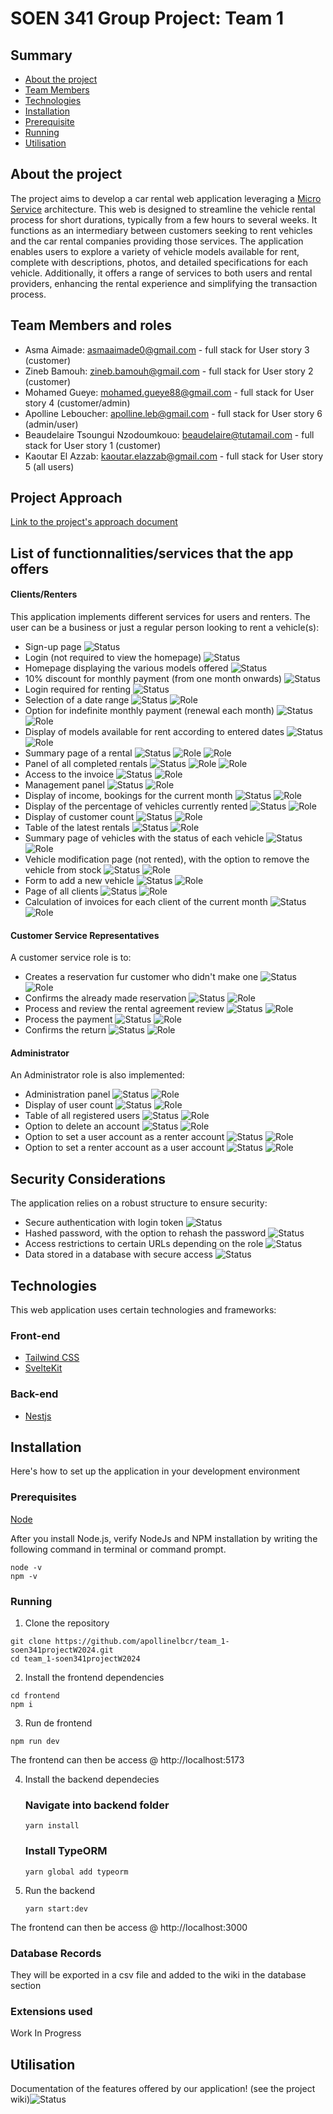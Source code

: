 # SOEN 341 Group Project: Team 1

## Summary

* [About the project](#about-the-project)
* [Team Members](#team-members)
* [Technologies](#technologies)
* [Installation](#installation)
* [Prerequisite](#prerequisites)
* [Running](#running)
* [Utilisation](#utilisation)



## About the project

The project aims to develop a car rental web application leveraging a [Micro Service](https://learn.microsoft.com/en-us/azure/architecture/guide/architecture-styles/microservices) architecture. 
This web is designed to streamline the vehicle rental process for short durations, typically from a 
few hours to several weeks. It functions as an intermediary between customers seeking to rent vehicles and the car 
rental companies providing those services. The application enables users to explore a variety of vehicle models 
available for rent, complete with descriptions, photos, and detailed specifications for each vehicle. Additionally, 
it offers a range of services to both users and rental providers, enhancing the rental experience and simplifying the 
transaction process.

## Team Members and roles

- Asma Aimade: asmaaimade0@gmail.com - full stack for User story 3 (customer)
- Zineb Bamouh: zineb.bamouh@gmail.com - full stack for User story 2 (customer)
- Mohamed Gueye: mohamed.gueye88@gmail.com - full stack for User story 4 (customer/admin)
- Apolline Leboucher: apolline.leb@gmail.com - full stack for User story 6 (admin/user)
- Beaudelaire Tsoungui Nzodoumkouo: beaudelaire@tutamail.com - full stack for User story 1 (customer)
- Kaoutar El Azzab: kaoutar.elazzab@gmail.com - full stack for User story 5 (all users)

## Project Approach
[Link to the project's approach document](https://docs.google.com/document/d/1U6NiEDSAmT1NGRBFCFDgL9N2u6lD7lsj/edit)

## List of functionnalities/services that the app offers

#### Clients/Renters

This application implements different services for users and renters. The user can be a business or just a regular person looking to rent a vehicle(s):

* Sign-up page
  ![Status][s-todo]
* Login (not required to view the homepage)
  ![Status][s-todo]
* Homepage displaying the various models offered
  ![Status][s-todo]
* 10% discount for monthly payment (from one month onwards)
  ![Status][s-todo]
* Login required for renting
  ![Status][s-todo]
* Selection of a date range
  ![Status][s-todo] ![Role][s-customer]
* Option for indefinite monthly payment (renewal each month)
  ![Status][s-todo] ![Role][s-customer]
* Display of models available for rent according to entered dates
  ![Status][s-todo] ![Role][s-customer]
* Summary page of a rental
  ![Status][s-todo] ![Role][s-customer] ![Role][s-renter]
* Panel of all completed rentals
  ![Status][s-todo] ![Role][s-customer] ![Role][s-renter]
* Access to the invoice
  ![Status][s-todo] ![Role][s-renter]
* Management panel
  ![Status][s-todo] ![Role][s-renter]
* Display of income, bookings for the current month
  ![Status][s-todo] ![Role][s-renter]
* Display of the percentage of vehicles currently rented
  ![Status][s-todo] ![Role][s-renter]
* Display of customer count
  ![Status][s-todo] ![Role][s-renter]
* Table of the latest rentals
  ![Status][s-todo] ![Role][s-renter]
* Summary page of vehicles with the status of each vehicle
  ![Status][s-todo] ![Role][s-renter]
* Vehicle modification page (not rented), with the option to remove the vehicle from stock
  ![Status][s-todo] ![Role][s-renter]
* Form to add a new vehicle
  ![Status][s-todo] ![Role][s-renter]
* Page of all clients
  ![Status][s-todo] ![Role][s-renter]
* Calculation of invoices for each client of the current month
  ![Status][s-todo] ![Role][s-renter]

#### Customer Service Representatives
A customer service role is to:
* Creates a reservation fur customer who didn't make one
  ![Status][s-todo] ![Role][s-renter]
* Confirms the already made reservation 
  ![Status][s-todo] ![Role][s-renter]
* Process and review the rental agreement review
  ![Status][s-todo] ![Role][s-renter]
* Process the payment 
  ![Status][s-todo] ![Role][s-renter]
* Confirms the return
  ![Status][s-todo] ![Role][s-renter]

#### Administrator
An Administrator role is also implemented:
* Administration panel
  ![Status][s-todo] ![Role][s-admin]
* Display of user count
  ![Status][s-todo] ![Role][s-admin]
* Table of all registered users
  ![Status][s-todo] ![Role][s-admin]
* Option to delete an account
  ![Status][s-todo] ![Role][s-admin]
* Option to set a user account as a renter account
  ![Status][s-todo] ![Role][s-admin]
* Option to set a renter account as a user account
  ![Status][s-todo] ![Role][s-admin]

## Security Considerations
The application relies on a robust structure to ensure security:
* Secure authentication with login token
  ![Status][s-todo]
* Hashed password, with the option to rehash the password
  ![Status][s-todo]
* Access restrictions to certain URLs depending on the role
  ![Status][s-todo]
* Data stored in a database with secure access
  ![Status][s-todo]

## Technologies
This web application uses certain technologies and frameworks:

### Front-end
* [Tailwind CSS](https://tailwindcss.com)
* [SvelteKit](https://kit.svelte.dev)

### Back-end
* [Nestjs](https://nestjs.com)

<!-- Installation -->
## Installation

Here's how to set up the application in your development environment

### Prerequisites

[Node](https://nodejs.org/en/download)

After you install Node.js, verify NodeJs and NPM installation by writing the following command in terminal or command prompt.

```
node -v
npm -v
```

### Running

1. Clone the repository
```
git clone https://github.com/apollinelbcr/team_1-soen341projectW2024.git
cd team_1-soen341projectW2024
```

2. Install the frontend dependencies
```
cd frontend
npm i
```

3. Run de frontend
```
npm run dev
```
The frontend can then be access @  http://localhost:5173

4. Install the backend dependecies
   ### Navigate into backend folder
   ```
   yarn install
   ```
   ### Install TypeORM
   ```
   yarn global add typeorm
   ```

6. Run the backend

   ```
   yarn start:dev
   ```
The frontend can then be access @  http://localhost:3000

### Database Records
They will be exported in a csv file and added to the wiki in the database section

### Extensions used

Work In Progress

<!-- USAGE EXAMPLES -->
## Utilisation

Documentation of the features offered by our application! (see the project wiki)![Status][s-todo]

<!-- MARKDOWN LINKS & IMAGES -->
<!-- https://www.markdownguide.org/basic-syntax/#reference-style-links -->
[s-url]: (#roadmap)
[s-todo]: https://img.shields.io/static/v1?label=Statut&message=Todo&color=blue
[s-in-progress]: https://img.shields.io/static/v1?label=Statut&message=In%20progress&color=orange
[s-finished]: https://img.shields.io/static/v1?label=Statut&message=Finished&color=green
[s-customer]: https://img.shields.io/static/v1?label=Role&message=Customer&color=yellow
[s-renter]: https://img.shields.io/static/v1?label=Role&message=Renter&color=purple
[s-admin]: https://img.shields.io/static/v1?label=Role&message=Admin&color=red
[s-bug]: https://img.shields.io/static/v1?label=Statut&message=Bug&color=purple
[s-frontend]: https://img.shields.io/static/v1?label=Front-end&message=90%&color=green
[s-backend]: https://img.shields.io/static/v1?label=Back-end&message=40%&color=orange
